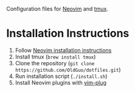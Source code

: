 Configuration files for [Neovim](https://neovim.io/) and [tmux](https://github.com/tmux/tmux).

# Installation Instructions
1. Follow [Neovim installation instructions](https://github.com/neovim/neovim/wiki/Installing-Neovim)
2. Install tmux (`brew install tmux`)
3. Clone the repository (`git clone https://github.com/OldGuo/dotfiles.git`)
4. Run installation script (`./install.sh`)
5. Install Neovim plugins with [vim-plug](https://github.com/junegunn/vim-plug)
